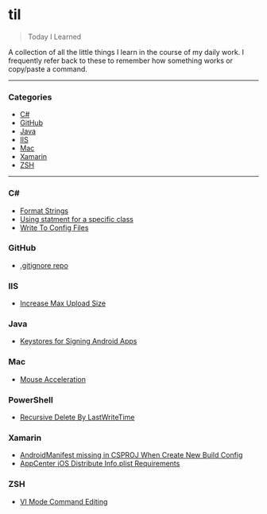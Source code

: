 # til

> Today I Learned

A collection of all the little things I learn in the course of my daily work.  I frequently refer back to these to remember how something works or copy/paste a command.

---

### Categories

* [C#](#csharp)
* [GitHub](#github)
* [Java](#java)
* [IIS](#iis)
* [Mac](#mac)
* [Xamarin](#xamarin)
* [ZSH](#zsh)

---

### C\#

- [Format Strings](csharp/format-strings.md) 
- [Using statment for a specific class](csharp/using-statement-for-a-specific-class.md) 
- [Write To Config Files](csharp/write-to-config-files.md)

### GitHub

- [.gitignore repo](github/gitignore-repo.md)

### IIS

- [Increase Max Upload Size](iis/increase-max-upload-size.md)

### Java

- [Keystores for Signing Android Apps](java/keystore-for-signing-android-apps.md)

### Mac

- [Mouse Acceleration](mac/mouse-acceleration.md)

### PowerShell

- [Recursive Delete By LastWriteTime](powershell/recursive-delete-by-lastwritetime.md)

### Xamarin

- [AndroidManifest missing in CSPROJ When Create New Build Config](xamarin/androidmanifest-missing-after-new-build-config.md)
- [AppCenter iOS Distribute Info.plist Requirements](xamarin/appcenter-ios-distribute-info-plist-requirements.md)

### ZSH

- [VI Mode Command Editing](zsh/vi-mode-command-editing.md)

